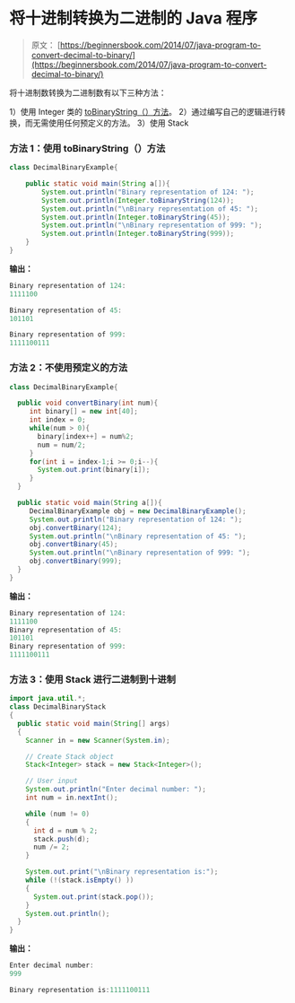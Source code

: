 # 将十进制转换为二进制的 Java 程序

> 原文： [https://beginnersbook.com/2014/07/java-program-to-convert-decimal-to-binary/](https://beginnersbook.com/2014/07/java-program-to-convert-decimal-to-binary/)

将十进制数转换为二进制数有以下三种方法：

1）使用 Integer 类的 [toBinaryString（）方法](https://docs.oracle.com/javase/7/docs/api/java/lang/Integer.html#toBinaryString(int))。
2）通过编写自己的逻辑进行转换，而无需使用任何预定义的方法。
3）使用 Stack

### 方法 1：使用 toBinaryString（）方法

```java
class DecimalBinaryExample{

    public static void main(String a[]){
    	System.out.println("Binary representation of 124: ");
    	System.out.println(Integer.toBinaryString(124));
        System.out.println("\nBinary representation of 45: ");
        System.out.println(Integer.toBinaryString(45));
        System.out.println("\nBinary representation of 999: ");
        System.out.println(Integer.toBinaryString(999));
    }
}

```

**输出：**

```java
Binary representation of 124: 
1111100

Binary representation of 45: 
101101

Binary representation of 999: 
1111100111
```

### 方法 2：不使用预定义的方法

```java
class DecimalBinaryExample{

  public void convertBinary(int num){
     int binary[] = new int[40];
     int index = 0;
     while(num > 0){
       binary[index++] = num%2;
       num = num/2;
     }
     for(int i = index-1;i >= 0;i--){
       System.out.print(binary[i]);
     }
  }

  public static void main(String a[]){
     DecimalBinaryExample obj = new DecimalBinaryExample();
     System.out.println("Binary representation of 124: ");
     obj.convertBinary(124);
     System.out.println("\nBinary representation of 45: ");
     obj.convertBinary(45);
     System.out.println("\nBinary representation of 999: ");
     obj.convertBinary(999);
  }
}
```

**输出：**

```java
Binary representation of 124: 
1111100
Binary representation of 45: 
101101
Binary representation of 999: 
1111100111
```

### 方法 3：使用 Stack 进行二进制到十进制

```java
import java.util.*;
class DecimalBinaryStack
{
  public static void main(String[] args) 
  { 
    Scanner in = new Scanner(System.in);

    // Create Stack object
    Stack<Integer> stack = new Stack<Integer>();

    // User input 
    System.out.println("Enter decimal number: ");
    int num = in.nextInt();

    while (num != 0)
    {
      int d = num % 2;
      stack.push(d);
      num /= 2;
    } 

    System.out.print("\nBinary representation is:");
    while (!(stack.isEmpty() ))
    {
      System.out.print(stack.pop());
    }
    System.out.println();
  }
}
```

**输出：**

```java
Enter decimal number: 
999

Binary representation is:1111100111
```